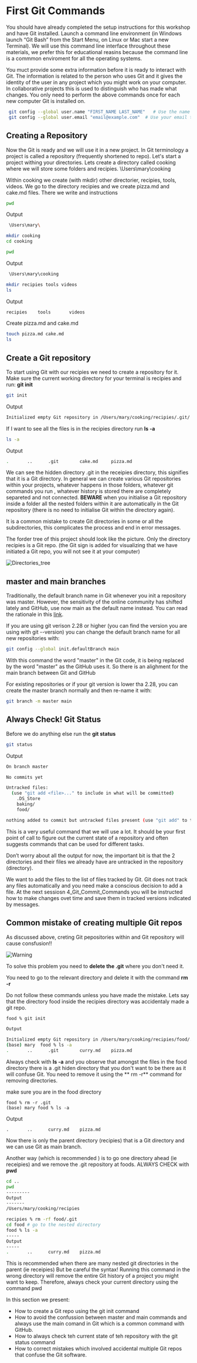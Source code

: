 # First Git Commands 
You should have already completed the setup instructions for this workshop and have Git installed. Launch a command line environment (in Windows launch “Git Bash” from the Start Menu, on Linux or Mac start a new Terminal). We will use this command line interface throughout these materials, we prefer this for educational reasins because the command line is a commmon enviroment for all the operating systems.

You muct provide some extra information before it is ready to interact with Git.
The information is related to the person who uses Git and it gives the identity of the user in any project which you might work on your computer. In collaborative projects this is used to distinguish who has made what changes. You only need to perform the above commands once for each new computer Git is installed on.

```bash
 git config --global user.name "FIRST_NAME LAST_NAME"   # Use the name that you wish to be identified 
 git config --global user.email "email@example.com"  # Use your email that is linked with your GitHub 
 ```

 ## Creating a Repository 
  Now the Git is ready and we will use it in a new project.
In Git terminology a project is called a repository (frequently shortened to repo). 
Let's start a project withing your directories. Lets create a directory called cooking where we will store some folders and recipies. 
\Users\mary\cooking 

Within cooking we create (with mkdir) other directorier, recipies, tools, videos. We go to the directory recipies and we create pizza.md and cake.md files. There we write and instructions
```bash 
pwd 
```
Output
```bash 
 \Users\mary\
 ```
 ```bash
mkdir cooking 
cd cooking
```
```bash 
pwd 
```
Output
```bash 
 \Users\mary\cooking
 ```
 ```bash
mkdir recipies tools videos
ls
```
Output
```bash
recipies	tools		videos
```
Create pizza.md and cake.md

```bash
touch pizza.md cake.md
ls
```
## Create a Git repository  
To start using Git with our recipies we need to create a repository for it. Make sure the current working directory for your terminal is recipies and run:  **git init**

```bash
git init
```
Output

```bash
Initialized empty Git repository in /Users/mary/cooking/recipies/.git/
``` 
If I want to see  all the files is in the recipies directory run **ls -a**

```bash
ls -a
```
Output

```bash
.		..		.git		cake.md		pizza.md
``` 
We can see the hidden directory .git in the receipies directory, this signifies that it is a Git directory.
In general we can create various Git repositories within your projects, whatever happens in those folders, whatever git commands you run , whatever history is stored there are completely separeted and not connected. 
**BEWARE** when you initialise a Git repository inside a folder all the nested folders within it are automatically in the Git repository (there is no need to initialise Git within the directory again).

It is a common mistake to create Git directories in some or all the subdirectories, this complicates the process and end in error messages.

The forder tree of this project should look like the picture. Only the directory recipies is a Git repo. (the Git sign is added for visualizing that we have initiated a Git repo, you will not see it at your computer)

![Directories_tree](repo_directories_tree.png)

## master and main branches
 Traditionally, the default branch name in Git whenever you init a repository was master. However, the sensitivity of the online community has shifted lately and GitHub, use now main as the default name instead. You can read the rationale in this [link](https://www.theserverside.com/feature/).

If you are using git verison 2.28 or higher (you can find the version you are using with git --version) you can change the default branch name for all new repositories with:
```bash
git config --global init.defaultBranch main
```
With this command the word "master" in the Git code, it is being  replaced by the word "master" as the GitHub uses it. So there is an alighment for the main branch between Git and GitHub

 For existing repositories or if your git version is lower tha 2.28, you can create the master branch normally and then re-name it with:

 ```bash
git branch -m master main
```

## Always Check!  Git Status

Before we do anything else run the **git status**

```bash
git status
```
Output

```bash
On branch master

No commits yet

Untracked files:
  (use "git add <file>..." to include in what will be committed)
	.DS_Store
	baking/
	food/

nothing added to commit but untracked files present (use "git add" to track)

```
This is a very useful command that we will use a lot. It should be your first point of call to figure out the current state of a repository and often suggests commands that can be used for different tasks.

Don’t worry about all the output for now, the important bit is that the 2 directories and their files we already have are untracked in the repository (directory).

 We want to add the files to the list of files tracked by Git. Git does not track any files automatically and you need make a conscious decision to add a file. 
 At the next sessiosn 4_Git_Commit_Commands you will be instructed how to make changes ovet time  and save them in tracked versions indicated by messages.

## Common mistake of creating multiple Git repos

As discussed above, creting Git pepositories within and Git repository will cause consfusion!! 

![Warning](Warning_repo.png)



To solve this problem you need to **delete the .git** where you don't need it.

You need to go to the relevant directory and delete it with the command **rm -r**

Do not follow these commands unless you have made the mistake.
Lets say that the directory food inside the recipies directory was accidentaly made a git repo.
```bash 
food % git init 

Output

Initialized empty Git repository in /Users/mary/cooking/recipies/food/.git/
(base) mary  food % ls -a
.		..		.git		curry.md	pizza.md
```
Always check with **ls -a** and you observe that amongst the files in the food directory there is a .git hiden directory that you don't want to be there as it will confuse Git. 
You need to remove it using the ** rm -r** command for removing directories.

make sure you are in the food directory 
```base
food % rm -r .git
(base) mary food % ls -a 
```
Output
```base
.		..		curry.md	pizza.md
```
Now there is only the parent directory (recipies) that is a Git directory and we can use Git as main branch. 

Another way (which is recommended ) is to go one directory ahead (ie receipies) and we remove the .git repository at foods. ALWAYS CHECK with **pwd**

``` bash
cd ..
pwd 
---------
Output 
-------
/Users/mary/cooking/recipies
```
``` bash 
recipies % rm -rf food/.git
cd food # go to the nested directory
food % ls -a 
-----
Output
-----
.		..		curry.md	pizza.md
```
This is recommended when there are many nested git directories in the parent (ie receipies)
But be careful the syntax! Running this command in the wrong directory will remove the entire Git history of a project you might want to keep. Therefore, always check your current directory using the command pwd

In this section we present:

- How to create a Git repo using the git init command
- How to avoid the confussion between master and main commands and  always use the main comand in Git which is a common command with GitHub.
- How to always check teh current state of teh repository with the git status command 
- How to correct mistakes which involved accidental multiple Git repos that confuse the Git software.


